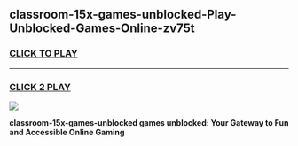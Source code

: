 
## classroom-15x-games-unblocked-Play-Unblocked-Games-Online-zv75t
<h3>
<a href="https://premium76.site?title=classroom-15x-games-unblocked&ref=25A">CLICK TO PLAY</a></h3>
<hr>

<h3>
<a href="https://premium76.site?title=classroom-15x-games-unblocked&ref=25A">CLICK 2 PLAY</a>
  
</h3>

<a href="https://premium76.site?title=classroom-15x-games-unblocked&ref=25A"><img src="https://clearcache.store/games.png"></a>


**classroom-15x-games-unblocked games unblocked: Your Gateway to Fun and Accessible Online Gaming**
